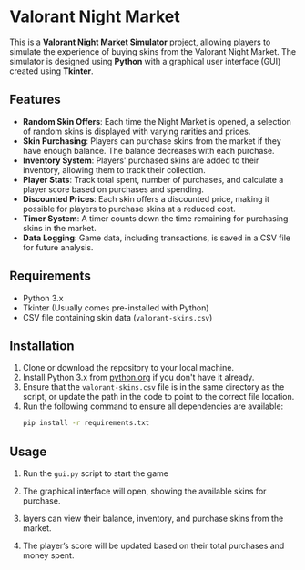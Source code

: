 # Valorant Night Market 

This is a **Valorant Night Market Simulator** project, allowing players to simulate the experience of buying skins from the Valorant Night Market. The simulator is designed using **Python** with a graphical user interface (GUI) created using **Tkinter**.

## Features

- **Random Skin Offers**: Each time the Night Market is opened, a selection of random skins is displayed with varying rarities and prices.
- **Skin Purchasing**: Players can purchase skins from the market if they have enough balance. The balance decreases with each purchase.
- **Inventory System**: Players' purchased skins are added to their inventory, allowing them to track their collection.
- **Player Stats**: Track total spent, number of purchases, and calculate a player score based on purchases and spending.
- **Discounted Prices**: Each skin offers a discounted price, making it possible for players to purchase skins at a reduced cost.
- **Timer System**: A timer counts down the time remaining for purchasing skins in the market.
- **Data Logging**: Game data, including transactions, is saved in a CSV file for future analysis.
  
## Requirements

- Python 3.x
- Tkinter (Usually comes pre-installed with Python)
- CSV file containing skin data (`valorant-skins.csv`)

## Installation

1. Clone or download the repository to your local machine.
2. Install Python 3.x from [python.org](https://www.python.org/) if you don't have it already.
3. Ensure that the `valorant-skins.csv` file is in the same directory as the script, or update the path in the code to point to the correct file location.
4. Run the following command to ensure all dependencies are available:
   ```bash
   pip install -r requirements.txt
## Usage
1. Run the `gui.py` script to start the game

2. The graphical interface will open, showing the available skins for purchase.

3. layers can view their balance, inventory, and purchase skins from the market.

4. The player’s score will be updated based on their total purchases and money spent.

